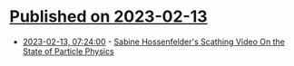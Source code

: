 # [Published on 2023-02-13](index.md)

* [2023-02-13, 07:24:00](https://science.slashdot.org/story/23/02/13/0231202/sabine-hossenfelders-scathing-video-on-the-state-of-particle-physics?utm_source=rss1.0mainlinkanon&utm_medium=feed) - [Sabine Hossenfelder's Scathing Video On the State of Particle Physics](https://science.slashdot.org/story/23/02/13/0231202/sabine-hossenfelders-scathing-video-on-the-state-of-particle-physics?utm_source=rss1.0mainlinkanon&utm_medium=feed)
